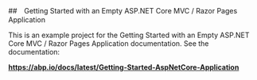 ##　Getting Started with an Empty ASP.NET Core MVC / Razor Pages Application

This is an example project for the Getting Started with an Empty ASP.NET Core MVC / Razor Pages Application documentation. See the documentation:

**https://abp.io/docs/latest/Getting-Started-AspNetCore-Application**